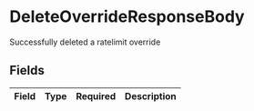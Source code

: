# DeleteOverrideResponseBody

Successfully deleted a ratelimit override


## Fields

| Field       | Type        | Required    | Description |
| ----------- | ----------- | ----------- | ----------- |